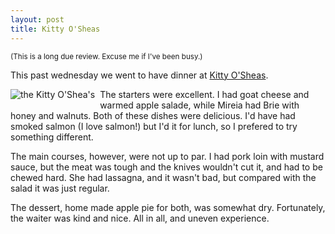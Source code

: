 ```yaml
---
layout: post
title: Kitty O'Sheas
---
```


<small>(This is a long due review. Excuse me if I've been busy.)</small>

This past wednesday we went to have dinner at <a href="http://www.kittyosheas.com/barcelona.html">Kitty O'Sheas</a>.

<img src="http://www.kittyosheas.com/images/bar1.jpg" alt="the Kitty O'Shea's" border="0" style="float:left; margin-right: 8px; margin-bottom: 8px;" /> The starters were excellent. I had goat cheese and warmed apple salade, while Mireia had Brie with honey and walnuts. Both of these dishes were delicious. I'd have had smoked salmon (I love salmon!) but I'd it for lunch, so I prefered to try something different.

The main courses, however, were not up to par. I had pork loin with mustard sauce, but the meat was tough and the knives wouldn't cut it, and had to be chewed hard. She had lassagna, and it wasn't bad, but compared with the salad it was just regular.

The dessert, home made apple pie for both, was somewhat dry. Fortunately, the waiter was kind and nice. All in all, and uneven experience.
